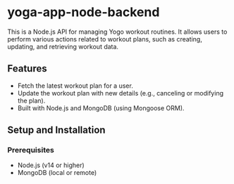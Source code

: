 # yoga-app-node-backend

This is a Node.js API for managing Yogo workout routines. It allows users to perform various actions related to workout plans, such as creating, updating, and retrieving workout data.

## Features

- Fetch the latest workout plan for a user.
- Update the workout plan with new details (e.g., canceling or modifying the plan).
- Built with Node.js and MongoDB (using Mongoose ORM).

## Setup and Installation

### Prerequisites

- Node.js (v14 or higher)
- MongoDB (local or remote)
